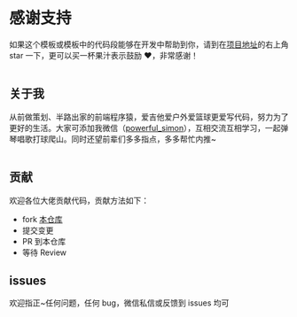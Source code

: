 <!-- ---
sidebarDepth: 0
--- -->

# 感谢支持

如果这个模板或模板中的代码段能够在开发中帮助到你，请到在<a href="https://github.com/simon9124/iview-dynamicRouter" target="_blank">项目地址</a>的右上角 star 一下，更可以买一杯果汁表示鼓励 :heart:，非常感谢！

<img style="width:400px" :src="$withBase('/assets/微信打赏.png')">

## 关于我

从前做策划、半路出家的前端程序猿，爱吉他爱户外爱篮球更爱写代码，努力为了更好的生活。大家可添加我微信（<a href="/assets/myself.jpg" target="_blank">powerful_simon</a>），互相交流互相学习，一起弹琴唱歌打球爬山。同时还望前辈们多多指点，多多帮忙内推~

<img :src="$withBase('/assets/myself.jpg')">

## 贡献

欢迎各位大佬贡献代码，贡献方法如下：

- fork <a href="https://github.com/simon9124/iview-dynamicRouter" target="_blank">本仓库</a>
- 提交变更
- PR 到本仓库
- 等待 Review

## issues

欢迎指正~任何问题，任何 bug，微信私信或反馈到 issues 均可
